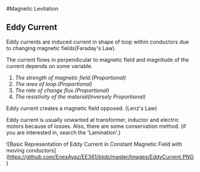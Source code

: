#Magnetic Levitation

## Eddy Current
Eddy currents are induced current in shape of loop within conductors due to changing magnetic fields(Faraday's Law).

The current flows in perpendicular to magnetic field and magnitude of the current depends on some variable.
   1. *The strength of magnetic field.(Proportional)*
   2. *The area of loop.(Proportional)*
   3. *The rate of change flux.(Proportional)*
   4. *The resistivity of the material(Inversely Proportional)*


Eddy current creates a magnetic field opposed. (Lenz's Law)

Eddy current is usually unwanted at transformer, inductor and electric motors because of losses. Also, there are some conservation method. (if you are interested in, search the 'Lamination'.)

![Basic Representation of Eddy Current in Constant Magnetic Field with moving conductors] (https://github.com/EnesAyaz/EE361/blob/master/Images/EddyCurrent.PNG)
